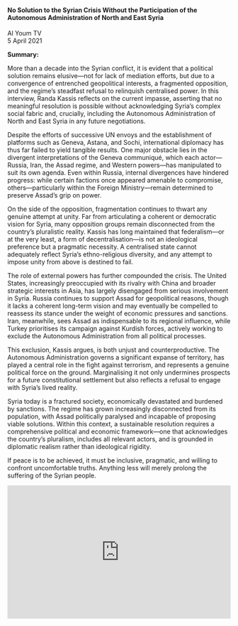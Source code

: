 <h4>No Solution to the Syrian Crisis Without the Participation of the Autonomous Administration of North and East Syria</h4>

Al Youm TV  
5 April 2021

<b>Summary:</b>

More than a decade into the Syrian conflict, it is evident that a political solution remains elusive—not for lack of mediation efforts, but due to a convergence of entrenched geopolitical interests, a fragmented opposition, and the regime’s steadfast refusal to relinquish centralised power. In this interview, Randa Kassis reflects on the current impasse, asserting that no meaningful resolution is possible without acknowledging Syria’s complex social fabric and, crucially, including the Autonomous Administration of North and East Syria in any future negotiations.

Despite the efforts of successive UN envoys and the establishment of platforms such as Geneva, Astana, and Sochi, international diplomacy has thus far failed to yield tangible results. One major obstacle lies in the divergent interpretations of the Geneva communiqué, which each actor—Russia, Iran, the Assad regime, and Western powers—has manipulated to suit its own agenda. Even within Russia, internal divergences have hindered progress: while certain factions once appeared amenable to compromise, others—particularly within the Foreign Ministry—remain determined to preserve Assad’s grip on power.

On the side of the opposition, fragmentation continues to thwart any genuine attempt at unity. Far from articulating a coherent or democratic vision for Syria, many opposition groups remain disconnected from the country’s pluralistic reality. Kassis has long maintained that federalism—or at the very least, a form of decentralisation—is not an ideological preference but a pragmatic necessity. A centralised state cannot adequately reflect Syria’s ethno-religious diversity, and any attempt to impose unity from above is destined to fail.

The role of external powers has further compounded the crisis. The United States, increasingly preoccupied with its rivalry with China and broader strategic interests in Asia, has largely disengaged from serious involvement in Syria. Russia continues to support Assad for geopolitical reasons, though it lacks a coherent long-term vision and may eventually be compelled to reassess its stance under the weight of economic pressures and sanctions. Iran, meanwhile, sees Assad as indispensable to its regional influence, while Turkey prioritises its campaign against Kurdish forces, actively working to exclude the Autonomous Administration from all political processes.

This exclusion, Kassis argues, is both unjust and counterproductive. The Autonomous Administration governs a significant expanse of territory, has played a central role in the fight against terrorism, and represents a genuine political force on the ground. Marginalising it not only undermines prospects for a future constitutional settlement but also reflects a refusal to engage with Syria’s lived reality.

Syria today is a fractured society, economically devastated and burdened by sanctions. The regime has grown increasingly disconnected from its population, with Assad politically paralysed and incapable of proposing viable solutions. Within this context, a sustainable resolution requires a comprehensive political and economic framework—one that acknowledges the country’s pluralism, includes all relevant actors, and is grounded in diplomatic realism rather than ideological rigidity.

If peace is to be achieved, it must be inclusive, pragmatic, and willing to confront uncomfortable truths. Anything less will merely prolong the suffering of the Syrian people.

<p></p>
<center>
<div style="display: flex; justify-content: center; position:relative;width: 100%;height: 300px;"><iframe
    src="https://iframe.mediadelivery.net/embed/460223/bf6e07be-417e-40da-ba38-cf0f160ffcf7?autoplay=false&loop=false&muted=false&preload=true&responsive=true"
    loading="lazy" style="border:0;height:100%;width: 520px;"
    allow="accelerometer;gyroscope;autoplay;encrypted-media;picture-in-picture;" allowfullscreen="true"></iframe>
</div>
</center>  
<p></p>
